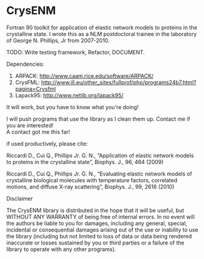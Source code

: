 CrysENM
=======

Fortran 90 toolkit for application of elastic network models to proteins in the crystalline state. 
I wrote this as a NLM postdoctoral trainee in the laboratory of George N. Phillips, Jr from 2007-2010.  

TODO:  Write testing framework, Refactor, DOCUMENT.  

Dependencies: 


1. ARPACK:   http://www.caam.rice.edu/software/ARPACK/
2. CrysFML:  http://www.ill.eu/other_sites/fullprof/php/programs24b7.html?pagina=Crysfml
3. Lapack95: http://www.netlib.org/lapack95/

It will work, but you have to know what you're doing!  

I will push programs that use the library as I clean them up.  Contact me if you are interested!  
A contact got me this far!

if used productively, please cite:

Riccardi D., Cui Q., Phillips Jr. G. N., 
“Application of elastic network models to proteins in the crystalline state”, Biophys. J., 96, 464 (2009)

Riccardi D., Cui Q., Phillips Jr. G. N., 
“Evaluating elastic network models of crystalline biological molecules with temperature factors, correlated motions, and diffuse X-ray scattering”, Biophys. J., 99, 2616 (2010)

Disclaimer

The CrysENM library is distributed in the hope that it will be useful, but WITHOUT ANY WARRANTY of being free of 
internal errors. In no event will the authors be liable to you for damages, including any general, special, 
incidental or consequential damages arising out of the use or inability to use the library (including but
not limited to loss of data or data being rendered inaccurate or losses sustained by you or third parties or a 
failure of the library to operate with any other programs).
